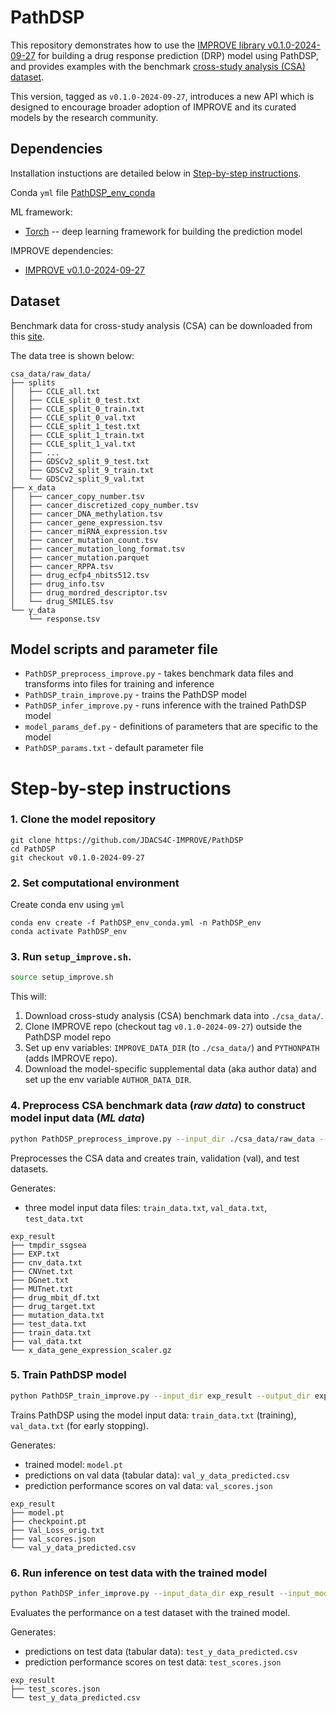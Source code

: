 # PathDSP

This repository demonstrates how to use the [IMPROVE library v0.1.0-2024-09-27](https://jdacs4c-improve.github.io/docs/v0.1.0-alpha/) for building a drug response prediction (DRP) model using PathDSP, and provides examples with the benchmark [cross-study analysis (CSA) dataset](https://web.cels.anl.gov/projects/IMPROVE_FTP/candle/public/improve/benchmarks/single_drug_drp/benchmark-data-pilot1/csa_data/).

This version, tagged as `v0.1.0-2024-09-27`, introduces a new API which is designed to encourage broader adoption of IMPROVE and its curated models by the research community.


## Dependencies
Installation instuctions are detailed below in [Step-by-step instructions](#step-by-step-instructions).

Conda `yml` file [PathDSP_env_conda](./PathDSP_env_conda.yml)

ML framework:
+ [Torch](https://pytorch.org/) -- deep learning framework for building the prediction model

IMPROVE dependencies:
+ [IMPROVE v0.1.0-2024-09-27](https://jdacs4c-improve.github.io/docs/v0.1.0-alpha/) 



## Dataset
Benchmark data for cross-study analysis (CSA) can be downloaded from this [site](https://web.cels.anl.gov/projects/IMPROVE_FTP/candle/public/improve/benchmarks/single_drug_drp/benchmark-data-pilot1/csa_data/).

The data tree is shown below:
```
csa_data/raw_data/
├── splits
│   ├── CCLE_all.txt
│   ├── CCLE_split_0_test.txt
│   ├── CCLE_split_0_train.txt
│   ├── CCLE_split_0_val.txt
│   ├── CCLE_split_1_test.txt
│   ├── CCLE_split_1_train.txt
│   ├── CCLE_split_1_val.txt
│   ├── ...
│   ├── GDSCv2_split_9_test.txt
│   ├── GDSCv2_split_9_train.txt
│   └── GDSCv2_split_9_val.txt
├── x_data
│   ├── cancer_copy_number.tsv
│   ├── cancer_discretized_copy_number.tsv
│   ├── cancer_DNA_methylation.tsv
│   ├── cancer_gene_expression.tsv
│   ├── cancer_miRNA_expression.tsv
│   ├── cancer_mutation_count.tsv
│   ├── cancer_mutation_long_format.tsv
│   ├── cancer_mutation.parquet
│   ├── cancer_RPPA.tsv
│   ├── drug_ecfp4_nbits512.tsv
│   ├── drug_info.tsv
│   ├── drug_mordred_descriptor.tsv
│   └── drug_SMILES.tsv
└── y_data
    └── response.tsv
```


## Model scripts and parameter file
+ `PathDSP_preprocess_improve.py` - takes benchmark data files and transforms into files for training and inference
+ `PathDSP_train_improve.py` - trains the PathDSP model
+ `PathDSP_infer_improve.py` - runs inference with the trained PathDSP model
+ `model_params_def.py` - definitions of parameters that are specific to the model
+ `PathDSP_params.txt` - default parameter file



# Step-by-step instructions

### 1. Clone the model repository
```
git clone https://github.com/JDACS4C-IMPROVE/PathDSP
cd PathDSP
git checkout v0.1.0-2024-09-27
```


### 2. Set computational environment
Create conda env using `yml`
```
conda env create -f PathDSP_env_conda.yml -n PathDSP_env
conda activate PathDSP_env
```


### 3. Run `setup_improve.sh`.
```bash
source setup_improve.sh
```

This will:
1. Download cross-study analysis (CSA) benchmark data into `./csa_data/`.
2. Clone IMPROVE repo (checkout tag `v0.1.0-2024-09-27`) outside the PathDSP model repo
3. Set up env variables: `IMPROVE_DATA_DIR` (to `./csa_data/`) and `PYTHONPATH` (adds IMPROVE repo).
4. Download the model-specific supplemental data (aka author data) and set up the env variable `AUTHOR_DATA_DIR`.


### 4. Preprocess CSA benchmark data (_raw data_) to construct model input data (_ML data_)
```bash
python PathDSP_preprocess_improve.py --input_dir ./csa_data/raw_data --output_dir exp_result
```

Preprocesses the CSA data and creates train, validation (val), and test datasets.

Generates:
* three model input data files: `train_data.txt`, `val_data.txt`, `test_data.txt`

```
exp_result
├── tmpdir_ssgsea
├── EXP.txt
├── cnv_data.txt
├── CNVnet.txt
├── DGnet.txt
├── MUTnet.txt
├── drug_mbit_df.txt
├── drug_target.txt
├── mutation_data.txt 
├── test_data.txt
├── train_data.txt
├── val_data.txt
└── x_data_gene_expression_scaler.gz
```


### 5. Train PathDSP model
```bash
python PathDSP_train_improve.py --input_dir exp_result --output_dir exp_result
```

Trains PathDSP using the model input data: `train_data.txt` (training), `val_data.txt` (for early stopping).

Generates:
* trained model: `model.pt`
* predictions on val data (tabular data): `val_y_data_predicted.csv`
* prediction performance scores on val data: `val_scores.json`
```
exp_result
├── model.pt
├── checkpoint.pt
├── Val_Loss_orig.txt
├── val_scores.json
└── val_y_data_predicted.csv
```


### 6. Run inference on test data with the trained model
```bash
python PathDSP_infer_improve.py --input_data_dir exp_result --input_model_dir exp_result --output_dir exp_result --calc_infer_score True
```

Evaluates the performance on a test dataset with the trained model.

Generates:
* predictions on test data (tabular data): `test_y_data_predicted.csv`
* prediction performance scores on test data: `test_scores.json`
```
exp_result
├── test_scores.json
└── test_y_data_predicted.csv
```

